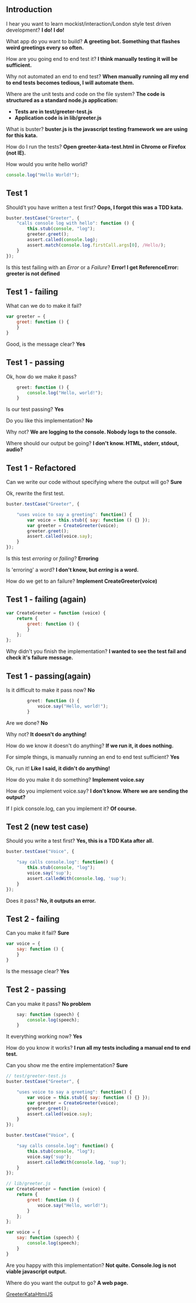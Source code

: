 ## Introduction

I hear you want to learn mockist/interaction/London style test driven development? **I do! I do!**

What app do you want to build? **A greeting bot. Something that flashes weird greetings every so often.**

How are you going end to end test it? **I think manually testing it will be sufficient.**

Why not automated an end to end test? **When manually running all my end to end tests becomes tedious, I will automate them.**

Where are the unit tests and code on the file system? **The code is structured as a standard node.js application:**
* **Tests are in test/greeter-test.js**
* **Application code is in lib/greeter.js**

What is buster? **buster.js is the javascript testing framework we are using for this kata.**

How do I run the tests? **Open greeter-kata-test.html in Chrome or Firefox (not IE).**

How would you write hello world?
```javascript
console.log("Hello World!");
```
## Test 1

Should't you have written a test first? **Oops, I forgot this was a TDD kata.**
```javascript
buster.testCase("Greeter", {
    "calls console log with hello": function () {
        this.stub(console, "log");
        greeter.greet();
        assert.called(console.log);
        assert.match(console.log.firstCall.args[0], /Hello/);
    }
});
```
Is this test failing with an _Error_ or a _Failure_?  **Error! I get ReferenceError: greeter is not defined**

## Test 1 - failing
What can we do to make it fail?
```javascript
var greeter = {
    greet: function () {
    }
}
```
Good, is the message clear? **Yes**

## Test 1 - passing
Ok, how do we make it pass?
```javascript
    greet: function () {
        console.log("Hello, world!");
    }
```
Is our test passing? **Yes**

Do you like this implementation? **No**

Why not? **We are logging to the console. Nobody logs to the console.**

Where should our output be going? **I don't know. HTML, stderr, stdout, audio?**

## Test 1 - Refactored
Can we write our code without specifying where the output will go? **Sure**

Ok, rewrite the first test.
```javascript
buster.testCase("Greeter", {

    "uses voice to say a greeting": function() {
        var voice = this.stub({ say: function () {} });
        var greeter = CreateGreeter(voice);
        greeter.greet();
        assert.called(voice.say);
    }
});
```
Is this test _erroring_ or _failing_? **Erroring**

Is 'erroring' a word? **I don't know, but _erring_ is a word.**

How do we get to an failure? **Implement CreateGreeter(voice)**

## Test 1 - failing (again)
```javascript
var CreateGreeter = function (voice) {
    return {
        greet: function () {
        }
    };
};
```
Why didn't you finish the implementation? **I wanted to see the test fail and check it's failure message.**

## Test 1 - passing(again)
Is it difficult to make it pass now? **No**
```javascript
        greet: function () {
            voice.say("Hello, world!");
        }
```
Are we done? **No**

Why not? **It doesn't do anything!**

How do we know it doesn't do anything? **If we run it, it does nothing.**

For simple things, is manually running an end to end test sufficient? **Yes**

Ok, run it! **Like I said, it didn't do anything!**

How do you make it do something? **Implement voice.say**

How do you implement voice.say? **I don't know. Where we are sending the output?**

If I pick console.log, can you implement it? **Of course.**

## Test 2 (new test case)
Should you write a test first? **Yes, this is a TDD Kata after all.**
```javascript
buster.testCase("Voice", {

    "say calls console.log": function() {
        this.stub(console, "log");
        voice.say('sup');
        assert.calledWith(console.log, 'sup');
    }
});
```
Does it pass? **No, it outputs an error.**

## Test 2 - failing
Can you make it fail? **Sure**
```javascript
var voice = {
    say: function () {
    }
}
```
Is the message clear? **Yes**

## Test 2 - passing
Can you make it pass? **No problem**
```javascript
    say: function (speech) {
        console.log(speech);
    }
```
It everything working now? **Yes**

How do you know it works? **I run all my tests including a manual end to end test.**

Can you show me the entire implementation? **Sure**
```javascript
// test/greeter-test.js
buster.testCase("Greeter", {

    "uses voice to say a greeting": function() {
        var voice = this.stub({ say: function () {} });
        var greeter = CreateGreeter(voice);
        greeter.greet();
        assert.called(voice.say);
    }
});

buster.testCase("Voice", {

    "say calls console.log": function() {
        this.stub(console, "log");
        voice.say('sup');
        assert.calledWith(console.log, 'sup');
    }
});
```
```javascript
// lib/greeter.js
var CreateGreeter = function (voice) {
    return {
        greet: function () {
            voice.say("Hello, world!");
        }
    };
};

var voice = {
    say: function (speech) {
        console.log(speech);
    }
}
```
Are you happy with this implementation? **Not quite. Console.log is not viable javascript output.**

Where do you want the output to go? **A web page.**

[GreeterKataHtmlJS](GreeterKataHtmlJS)